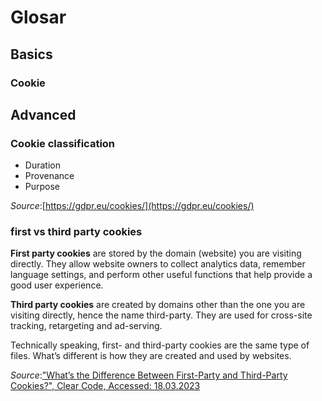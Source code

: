 # Glosar

## Basics

### Cookie

## Advanced

### Cookie classification
* Duration
* Provenance
* Purpose

*Source*:[https://gdpr.eu/cookies/](https://gdpr.eu/cookies/)

### first vs third party cookies

**First party cookies** are stored by the domain (website) you are visiting directly.
They allow website owners to collect analytics data, remember language settings, and perform other useful functions that
help provide a good user experience.

**Third party cookies** are created by domains other than the one you are visiting directly, hence the name third-party.
They are used for cross-site tracking, retargeting and ad-serving.

Technically speaking, first- and third-party cookies are the same type of files. What’s different is how they are created and used by websites.

*Source*:["What’s the Difference Between First-Party and Third-Party Cookies?", Clear Code, Accessed: 18.03.2023](https://clearcode.cc/blog/difference-between-first-party-third-party-cookies/)
